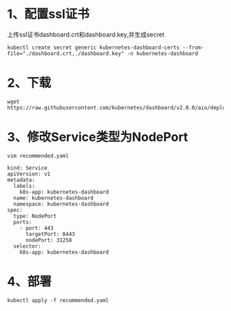# 1、配置ssl证书

上传ssl证书dashboard.crt和dashboard.key,并生成secret
```
kubectl create secret generic kubernetes-dashboard-certs --from-file="./dashboard.crt,./dashboard.key" -n kubernetes-dashboard
```

# 2、下载
```
wget https://raw.githubusercontent.com/kubernetes/dashboard/v2.0.0/aio/deploy/recommended.yaml
```

# 3、修改Service类型为NodePort
```
vim recommended.yaml

kind: Service
apiVersion: v1
metadata:
  labels:
    k8s-app: kubernetes-dashboard
  name: kubernetes-dashboard
  namespace: kubernetes-dashboard
spec:
  type: NodePort
  ports:
    - port: 443
      targetPort: 8443
      nodePort: 31258
  selector:
    k8s-app: kubernetes-dashboard
```

# 4、部署
```
kubectl apply -f recommended.yaml
```
